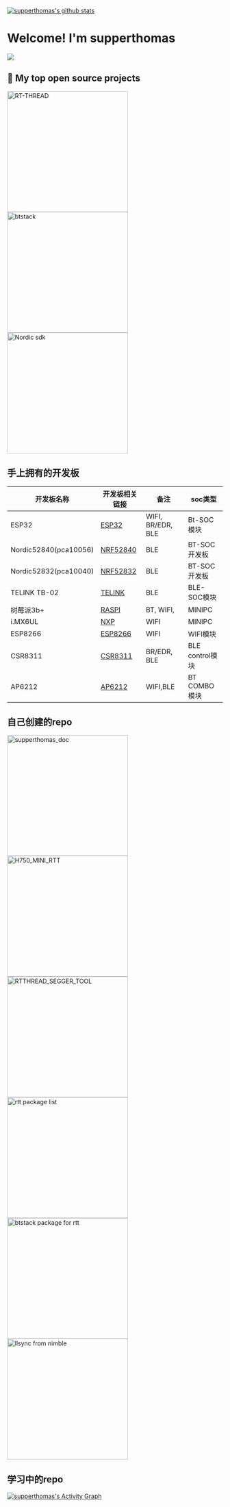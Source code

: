 [![supperthomas's github stats](https://github-readme-stats.vercel.app/api?username=supperthomas)](https://github.com/supperthomas)


# Welcome! I'm supperthomas


<a href="https://github.com/supperthomas">
  <img align="center" src="https://github-readme-stats.anuraghazra1.vercel.app/api/top-langs/?username=supperthomas&layout=compact&theme=material-palenight" />
</a>



## 📘 My top open source projects



<p align="left">
  <a href="https://github.com/RT-Thread/rt-thread">
    <img width="282" src="https://denvercoder1-github-readme-stats.vercel.app/api/pin/?username=supperthomas&repo=RT-Thread&theme=react&bg_color=0D1117&hide_border=true&show_icons=true" alt="RT-THREAD"></a>
  <a href="https://github.com/supperthomas/RTT_PACKAGE_BTSTACK">
    <img width="282" src="https://denvercoder1-github-readme-stats.vercel.app/api/pin/?username=supperthomas&repo=RTT_PACKAGE_BTSTACK&theme=react&bg_color=0D1117&hide_border=true&show_icons=true" alt="btstack"></a>
  <a href="https://github.com/supperthomas/nrf5x_sdk">
    <img width="282" src="https://denvercoder1-github-readme-stats.vercel.app/api/pin/?username=supperthomas&repo=nrf5x_sdk&theme=react&bg_color=0D1117&hide_border=true&show_icons=true" alt="Nordic sdk"></a>
</p>


## 手上拥有的开发板


| 开发板名称            | 开发板相关链接                                               | 备注              | soc类型         |
| --------------------- | ------------------------------------------------------------ | ----------------- | --------------- |
| ESP32                 | [ESP32](https://item.taobao.com/item.htm?spm=a1z09.2.0.0.434a2e8dU7Ucwm&amp;id=548905088891&amp;_u=3jg78f0903) | WIFI, BR/EDR, BLE | Bt-SOC模块      |
| Nordic52840(pca10056) | [NRF52840](https://www.mouser.cn/new/nordic-semiconductor/nordic-nrf52840-dev-kit/) | BLE               | BT-SOC开发板    |
| Nordic52832(pca10040) | [NRF52832](https://www.nordicsemi.com/Software-and-tools/Development-Kits/nRF52-DK) | BLE               | BT-SOC开发板    |
| TELINK TB-02          | [TELINK](https://item.taobao.com/item.htm?spm=a1z09.2.0.0.473b2e8d76ojBJ&id=612917601497&_u=4jg78f8a74) | BLE               | BLE-SOC模块     |
| 树莓派3b+             | [RASPI](https://detail.tmall.com/item.htm?spm=a230r.1.14.9.4d9442a387vd7H&id=608662013747&cm_id=140105335569ed55e27b&abbucket=11) | BT, WIFI,         | MINIPC          |
| i.MX6UL               | [NXP](http://www.myir-tech.com/product/mys_6ulx.htm)         | WIFI              | MINIPC          |
| ESP8266               | [ESP8266](https://www.ai-thinker.com/product/esp8266)        | WIFI              | WIFI模块        |
| CSR8311               | [CSR8311](https://item.taobao.com/item.htm?spm=2013.1.w4023-22329603903.13.2271710eWq6jj5&id=622837949775) | BR/EDR, BLE       | BLE control模块 |
| AP6212                | [AP6212](https://item.taobao.com/item.htm?spm=a230r.1.14.20.31e02c31WHnsOw&id=615403825084&ns=1&abbucket=4#detail) | WIFI,BLE          | BT COMBO模块    |



## 自己创建的repo

<p align="left">
  <a href="https://github.com/supperthomas/supperthomas_doc">
    <img width="282" src="https://denvercoder1-github-readme-stats.vercel.app/api/pin/?username=supperthomas&repo=supperthomas_doc&theme=react&bg_color=0D1117&hide_border=true&show_icons=true" alt="supperthomas_doc"></a>
  <a href="https://github.com/supperthomas/H750_MINI_RTT">
    <img width="282" src="https://denvercoder1-github-readme-stats.vercel.app/api/pin/?username=supperthomas&repo=H750_MINI_RTT&theme=react&bg_color=0D1117&hide_border=true&show_icons=true" alt="H750_MINI_RTT"></a>
  <a href="https://github.com/supperthomas/RTTHREAD_SEGGER_TOOL">
    <img width="282" src="https://denvercoder1-github-readme-stats.vercel.app/api/pin/?username=supperthomas&repo=RTTHREAD_SEGGER_TOOL&theme=react&bg_color=1D1117&hide_border=true&show_icons=true" alt="RTTHREAD_SEGGER_TOOL"></a>
  <a href="https://github.com/supperthomas/rtthread_software_package_list_show">
    <img width="282" src="https://denvercoder1-github-readme-stats.vercel.app/api/pin/?username=supperthomas&repo=rtthread_software_package_list_show&theme=react&bg_color=0D1117&hide_border=true&show_icons=true" alt="rtt package list"></a>
      <a href="https://github.com/supperthomas/RTT_PACKAGE_BTSTACK">
    <img width="282" src="https://denvercoder1-github-readme-stats.vercel.app/api/pin/?username=supperthomas&repo=RTT_PACKAGE_BTSTACK&theme=react&bg_color=0D1117&hide_border=true&show_icons=true" alt="btstack package for rtt"></a>
      <a href="https://github.com/supperthomas/LLSync_sdk_adapter">
    <img width="282" src="https://denvercoder1-github-readme-stats.vercel.app/api/pin/?username=supperthomas&repo=LLSync_sdk_adapter&theme=react&bg_color=0D1117&hide_border=true&show_icons=true" alt="llsync from nimble"></a>
    
</p>


## 学习中的repo









<a href="https://github.com/supperthomas"><img alt="supperthomas's Activity Graph" src="https://activity-graph.herokuapp.com/graph?username=supperthomas&bg_color=0D1117&color=5BCDEC&line=5BCDEC&point=FFFFFF&hide_border=true" /></a>

<!--START_SECTION:waka-->
<!--END_SECTION:waka-->
